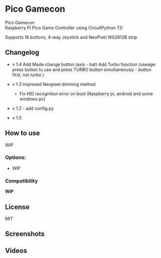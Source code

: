 # Pico Gamecon
Pico Gamecon\
Raspberry Pi Pico Game Controller using CircuitPython 7.0

Supports 16 buttons, 4-way Joystick and NeoPixel WS2812B strip
 
## Changelog
- v 1.4
  Add Mode change button (axis - hat)
  Add Turbo function (useage: press button to use and press TURBO button simultaneously - button first, not turbo )

- v 1.3
  Improved Neopixel dimming method
  * Fix HID recognition error on boot (Raspberry pi, android and some windows pc)
- v 1.2 - add config.py
- v 1.0

## How to use
WIP

### Options:
- WIP

### Compatibility

**WIP**

## License
MIT


## Screenshots

## Videos
